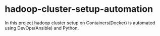# hadoop-cluster-setup-automation
In this project hadoop cluster setup on Containers(Docker) is automated using DevOps(Ansible) and Python.
